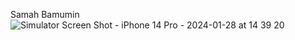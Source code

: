 Samah Bamumin
![Simulator Screen Shot - iPhone 14 Pro - 2024-01-28 at 14 39 20](https://github.com/SmahBamomen/about-me/assets/53178276/4203a779-96a9-47b4-8bb3-fb80b825701a)
